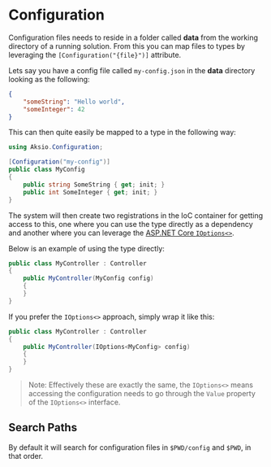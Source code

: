 # Configuration

Configuration files needs to reside in a folder called **data** from the working directory of a running solution.
From this you can map files to types by leveraging the `[Configuration("{file}")]` attribute.

Lets say you have a config file called `my-config.json` in the **data** directory looking as the following:

```json
{
    "someString": "Hello world",
    "someInteger": 42
}
```

This can then quite easily be mapped to a type in the following way:

```csharp
using Aksio.Configuration;

[Configuration("my-config")]
public class MyConfig
{
    public string SomeString { get; init; }
    public int SomeInteger { get; init; }
}
```

The system will then create two registrations in the IoC container for getting access to this,
one where you can use the type directly as a dependency and another where you can leverage the
[ASP.NET Core `IOptions<>`](https://docs.microsoft.com/en-us/aspnet/core/fundamentals/configuration/options?view=aspnetcore-5.0).

Below is an example of using the type directly:

```csharp
public class MyController : Controller
{
    public MyController(MyConfig config)
    {
    }
}
```

If you prefer the `IOptions<>` approach, simply wrap it like this:

```csharp
public class MyController : Controller
{
    public MyController(IOptions<MyConfig> config)
    {
    }
}
```

> Note: Effectively these are exactly the same, the `IOptions<>` means accessing the configuration needs to
> go through the `Value` property of the `IOptions<>` interface.

## Search Paths

By default it will search for configuration files in `$PWD/config` and `$PWD`, in that order.
